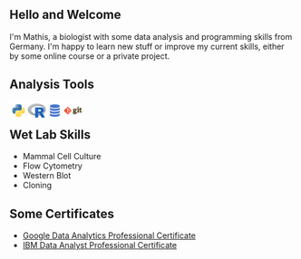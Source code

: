 ## Hello and Welcome

I'm Mathis, a biologist with some data analysis and programming skills from Germany.
I'm happy to learn new stuff or improve my current skills, either by some online course or a private project.

## Analysis Tools 

<img align="left" alt="Python" width="32px" src="https://raw.githubusercontent.com/github/explore/80688e429a7d4ef2fca1e82350fe8e3517d3494d/topics/python/python.png" />
<img align="left" alt="R" width="32px" src="https://raw.githubusercontent.com/github/explore/80688e429a7d4ef2fca1e82350fe8e3517d3494d/topics/r/r.png" />
<img align="left" alt="SQL" width="32px" src="https://raw.githubusercontent.com/github/explore/80688e429a7d4ef2fca1e82350fe8e3517d3494d/topics/sql/sql.png" />
<img align="left" alt="git" width="32px" src="https://raw.githubusercontent.com/github/explore/80688e429a7d4ef2fca1e82350fe8e3517d3494d/topics/git/git.png" />

<br />

## Wet Lab Skills

- Mammal Cell Culture
- Flow Cytometry
- Western Blot
- Cloning

## Some Certificates

- [Google Data Analytics Professional Certificate](coursera.org/verify/professional-cert/BKVUYUQLNVJR)
- [IBM Data Analyst Professional Certificate](coursera.org/verify/professional-cert/AGXPR5X5LLPU)
